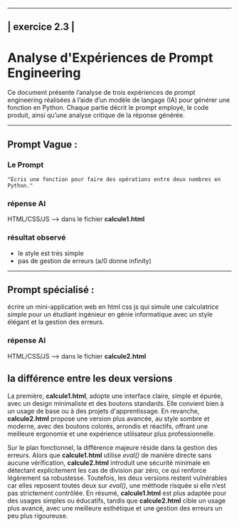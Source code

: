 ------------------------------------------------------------
|                       exercice 2.3                        |
------------------------------------------------------------


# Analyse d'Expériences de Prompt Engineering

Ce document présente l’analyse de trois expériences de prompt engineering réalisées à l’aide d’un modèle de langage (IA) pour générer une fonction en Python. Chaque partie décrit le prompt employé, le code produit, ainsi qu’une analyse critique de la réponse générée.

---

## Prompt Vague :

### Le Prompt
```
"Écris une fonction pour faire des opérations entre deux nombres en Python."
```
### répense AI
HTML/CSS/JS
--> dans le fichier **calcule1.html** 

### résultat observé 
- le style est trés simple 
- pas de gestion de erreurs (a/0 donne infinity)

---
## Prompt spécialisé :

écrire un mini-application web en html css js qui simule une calculatrice simple pour un étudiant ingénieur en génie informatique avec un style élégant et la gestion des erreurs.

### répense AI
HTML/CSS/JS
--> dans le fichier **calcule2.html**


## la différence entre les deux versions

 La première, **calcule1.html**, adopte une interface claire, simple et épurée, avec un design minimaliste et des boutons standards. Elle convient bien à un usage de base ou à des projets d'apprentissage. En revanche, **calcule2.html** propose une version plus avancée, au style sombre et moderne, avec des boutons colorés, arrondis et réactifs, offrant une meilleure ergonomie et une expérience utilisateur plus professionnelle.

Sur le plan fonctionnel, la différence majeure réside dans la gestion des erreurs. Alors que    **calcule1.html** utilise *eval()* de manière directe sans aucune vérification, **calcule2.html** introduit une sécurité minimale en détectant explicitement les cas de division par zéro, ce qui renforce légèrement sa robustesse. Toutefois, les deux versions restent vulnérables car elles reposent toutes deux sur *eval()*, une méthode risquée si elle n’est pas strictement contrôlée. En résumé, **calcule1.html** est plus adaptée pour des usages simples ou éducatifs, tandis que **calcule2.html** cible un usage plus avancé, avec une meilleure esthétique et une gestion des erreurs un peu plus rigoureuse.